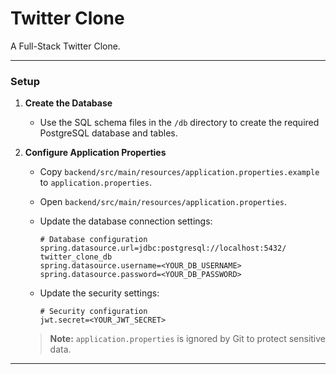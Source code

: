 # Twitter Clone

A Full-Stack Twitter Clone.

---

### Setup

1. **Create the Database**

   - Use the SQL schema files in the `/db` directory to create the required PostgreSQL database and tables.

2. **Configure Application Properties**

   - Copy `backend/src/main/resources/application.properties.example` to `application.properties`.
   - Open `backend/src/main/resources/application.properties`.
   - Update the database connection settings:

     ```properties
     # Database configuration
     spring.datasource.url=jdbc:postgresql://localhost:5432/ twitter_clone_db
     spring.datasource.username=<YOUR_DB_USERNAME>
     spring.datasource.password=<YOUR_DB_PASSWORD>
     ```

   - Update the security settings:

     ```properties
     # Security configuration
     jwt.secret=<YOUR_JWT_SECRET>
     ```

   > **Note:** `application.properties` is ignored by Git to protect sensitive data.

---
